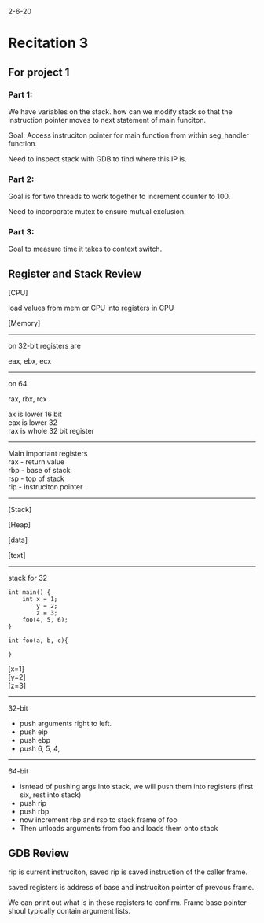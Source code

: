 2-6-20
# Recitation 3

## For project 1

### Part 1:
We have variables on the stack. how can we modify stack so that the instruction pointer moves to next statement of main funciton.

Goal: Access instruciton pointer for main function from within seg_handler function.

Need to inspect stack with GDB to find where this IP is.


### Part 2:
Goal is for two threads to work together to increment counter to 100.

Need to incorporate mutex to ensure mutual exclusion.

### Part 3:
Goal to measure time it takes to context switch.

## Register and Stack Review

[CPU]

load values from mem or CPU into registers in CPU

[Memory]

---

on 32-bit registers are

eax, ebx, ecx

---
on 64

rax, rbx, rcx

ax is lower 16 bit<br>
eax is lower 32<br>
rax is whole 32 bit register

---
Main important registers<br>
rax - return value<br>
rbp - base of stack<br>
rsp - top of stack<br>
rip - instruciton pointer<br>

---
[Stack]

[Heap]

[data]

[text]

---
stack for 32
```
int main() {
    int x = 1;
        y = 2;
        z = 3;
    foo(4, 5, 6);
}

int foo(a, b, c){

}
```
[x=1]<br>
[y=2]<br>
[z=3]<br>

---
32-bit
* push arguments right to left.
* push eip
* push ebp
* push 6, 5, 4, 
---
64-bit
* isntead of pushing args into stack, we will push them into registers (first six, rest into stack)
* push rip
* push rbp
* now increment rbp and rsp to stack frame of foo
* Then unloads arguments from foo and loads them onto stack


## GDB Review
rip is current instruciton, saved rip is saved instruction of the caller frame.

saved registers is address of base and instruciton pointer of prevous frame.

We can print out what is in these registers to confirm. Frame base pointer shoul typically contain argument lists.

